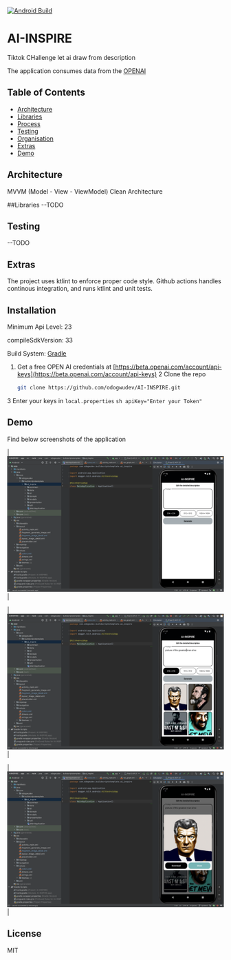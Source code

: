[![Android Build](https://github.com/jawnpaul/patmore-android/actions/workflows/android_build.yml/badge.svg)](https://github.com/odogwudev/AI-INSPIRE/actions/workflows/android_build.yml)
# AI-INSPIRE
Tiktok CHallenge let ai draw from description

The application consumes data from the [OPENAI](https://beta.openai.com/)

## Table of Contents

- [Architecture](#architecture)
- [Libraries](#libraries)
- [Process](#process)
- [Testing](#testing)
- [Organisation](#organisation)
- [Extras](#extras)
- [Demo](#demo)


## Architecture 
MVVM (Model - View - ViewModel) Clean Architecture


##Libraries
--TODO

## Testing
--TODO


## Extras
The project uses ktlint to enforce proper code style. Github actions handles continous integration, and runs ktlint and unit tests.



## Installation

Minimum Api Level: 23

compileSdkVersion: 33

Build System: [Gradle](https://gradle.org/)

1. Get a free OPEN AI credentials at [https://beta.openai.com/account/api-keys](https://beta.openai.com/account/api-keys)
2 Clone the repo
   ```sh
   git clone https://github.com/odogwudev/AI-INSPIRE.git
   ```
3 Enter your keys in `local.properties`
   `sh
   apiKey="Enter your Token"
    `

## Demo
Find below screenshots of the application

|<img src="https://raw.githubusercontent.com/odogwudev/AI-INSPIRE/master/photos/photo1.png" width=700/>|

| <img src="https://raw.githubusercontent.com/odogwudev/AI-INSPIRE/master/photos/photo2.png" width=700/> |

|<img src="https://raw.githubusercontent.com/odogwudev/AI-INSPIRE/master/photos/photo3.png" width=700/>|

## License

MIT

